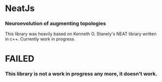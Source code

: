 # NeatJs
### Neuroevolution of augmenting topologies
This library was heavily based on Kenneth O. Stanely's NEAT library written in c++.
Currently work in progress.

# FAILED
### This library is not a work in progress any more, it doesn't work.
